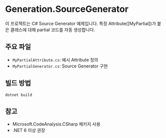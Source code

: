 # Generation.SourceGenerator

이 프로젝트는 C# Source Generator 예제입니다.
특정 Attribute([MyPartial])가 붙은 클래스에 대해 partial 코드를 자동 생성합니다.

## 주요 파일
- `MyPartialAttribute.cs`: 예시 Attribute 정의
- `MyPartialGenerator.cs`: Source Generator 구현

## 빌드 방법
```
dotnet build
```

## 참고
- Microsoft.CodeAnalysis.CSharp 패키지 사용
- .NET 6 이상 권장
